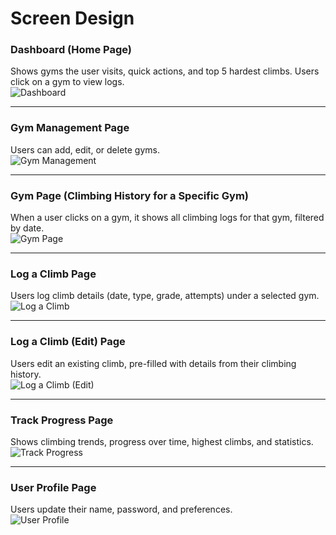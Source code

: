 # Screen Design

### **Dashboard (Home Page)**
Shows gyms the user visits, quick actions, and top 5 hardest climbs. Users click on a gym to view logs.  
![Dashboard](wireframes/Dashboard.png)

---

### **Gym Management Page**
Users can add, edit, or delete gyms.  
![Gym Management](wireframes/Gym-Management.png)

---

### **Gym Page (Climbing History for a Specific Gym)**
When a user clicks on a gym, it shows all climbing logs for that gym, filtered by date.  
![Gym Page](wireframes/Gym-Page.png)

---

### **Log a Climb Page**
Users log climb details (date, type, grade, attempts) under a selected gym.  
![Log a Climb](wireframes/Log-a-Climb.png)

---

### **Log a Climb (Edit) Page**
Users edit an existing climb, pre-filled with details from their climbing history.  
![Log a Climb (Edit)](wireframes/Log-a-Climb-Edit.png)

---

### **Track Progress Page**
Shows climbing trends, progress over time, highest climbs, and statistics.  
![Track Progress](wireframes/Track-Progress.png)

---

### **User Profile Page**
Users update their name, password, and preferences.  
![User Profile](wireframes/User-Profile.png)